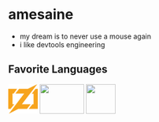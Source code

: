 amesaine
=====

- my dream is to never use a mouse again
- i like devtools engineering

Favorite Languages
------------------

<img src="https://github.com/ziglang/logo/blob/master/zig-mark.svg" height=60 width=60> <img src="https://upload.wikimedia.org/wikipedia/commons/0/05/Go_Logo_Blue.svg" height=60 width=90> <img src="https://upload.wikimedia.org/wikipedia/commons/c/cf/Lua-Logo.svg" height=60 width=60> 
